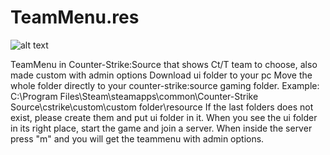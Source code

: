 # TeamMenu.res

![alt text](https://imgur.com/a/JI10BzU)



TeamMenu in Counter-Strike:Source that shows Ct/T team to choose, also made custom with admin options
Download ui folder to your pc
Move the whole folder directly to your counter-strike:source gaming folder.
Example: C:\Program Files\Steam\steamapps\common\Counter-Strike Source\cstrike\custom\custom folder\resource
If the last folders does not exist, please create them and put ui folder in it.
When you see the ui folder in its right place, start the game and join a server.
When inside the server press "m" and you will get the teammenu with admin options.



